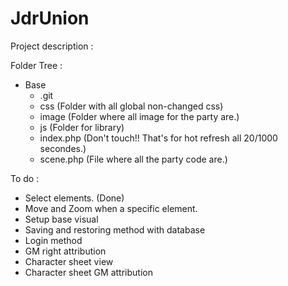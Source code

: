 # JdrUnion

Project description :


Folder Tree :
- Base
  - .git
  - css (Folder with all global non-changed css)
  - image (Folder where all image for the party are.)
  - js (Folder for library)
  - index.php (Don't touch!! That's for hot refresh all 20/1000 secondes.)
  - scene.php (File where all the party code are.)


To do :
- Select elements. (Done)
- Move and Zoom when a specific element.
- Setup base visual
- Saving and restoring method with database
- Login method
- GM right attribution
- Character sheet view
- Character sheet GM attribution